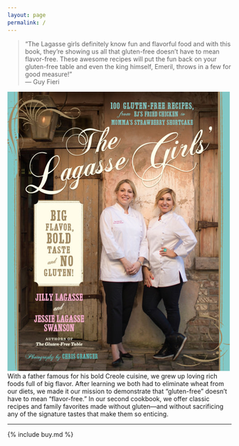 ```yaml
---
layout: page
permalink: /
---
```

> “The Lagasse girls definitely know fun and flavorful food and with this book, they’re showing us all that gluten-free doesn’t have to mean flavor-free. These awesome recipes will put the fun back on your gluten-free table and even the king himself, Emeril, throws in a few for good measure!”  
— Guy Fieri


![](/static/images/cover-big-bold-flavor.jpg) With a father famous for his bold Creole cuisine, we grew up loving rich foods full of big flavor. After learning we both had to eliminate wheat from our diets, we made it our mission to demonstrate that “gluten-free” doesn’t have to mean “flavor-free.” In our second cookbook, we offer classic recipes and family favorites made without gluten—and without sacrificing any of the signature tastes that make them so enticing.

---

{% include buy.md %}
